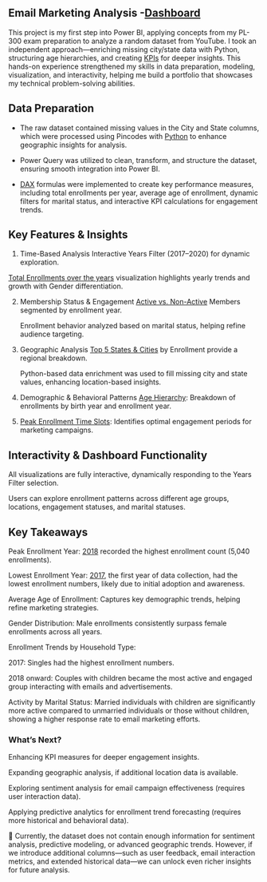## Email Marketing Analysis -[Dashboard](https://github.com/Nagalakshmi-Pulivarthi/Power-BI/blob/main/Email%20Marketing%20Analysis/Vizs/Email%20Marketing_Viz.pdf)

This project is my first step into Power BI, applying concepts from my PL-300 exam preparation to analyze a random dataset from YouTube. I took an independent approach—enriching missing city/state data with Python, structuring age hierarchies, and creating [KPIs](https://github.com/Nagalakshmi-Pulivarthi/Power-BI/blob/main/Email%20Marketing%20Analysis/Vizs/KPIs.PNG) for deeper insights. This hands-on experience strengthened my skills in data preparation, modeling, visualization, and interactivity, helping me build a portfolio that showcases my technical problem-solving abilities.

## Data Preparation
* The raw dataset contained missing values in the City and State columns, which were processed using Pincodes with [Python](https://github.com/Nagalakshmi-Pulivarthi/Power-BI/blob/main/Email%20Marketing%20Analysis/scripts/City_generator.ipynb) to enhance geographic insights for analysis.

* Power Query was utilized to clean, transform, and structure the dataset, ensuring smooth integration into Power BI.

* [DAX](https://github.com/Nagalakshmi-Pulivarthi/Power-BI/blob/main/Email%20Marketing%20Analysis/scripts/Power_Query/doc.txt) formulas were implemented to create key performance measures, including total enrollments per year, average age of enrollment, dynamic filters for marital status, and interactive KPI calculations for engagement trends.

## Key Features & Insights
1. Time-Based Analysis
  Interactive Years Filter (2017–2020) for dynamic exploration.

  [Total Enrollments over the years](https://github.com/Nagalakshmi-Pulivarthi/Power-BI/blob/main/Email%20Marketing%20Analysis/Vizs/EnroolmentsOver%20the%20years.PNG) visualization highlights yearly trends and growth with Gender differentiation.

2. Membership Status & Engagement
[Active vs. Non-Active](https://github.com/Nagalakshmi-Pulivarthi/Power-BI/blob/main/Email%20Marketing%20Analysis/Vizs/Marital.PNG) Members segmented by enrollment year.

    Enrollment behavior analyzed based on marital status, helping refine audience targeting.

3. Geographic Analysis
[Top 5 States & Cities](https://github.com/Nagalakshmi-Pulivarthi/Power-BI/blob/main/Email%20Marketing%20Analysis/Vizs/top%20statesand%20cities.PNG) by Enrollment provide a regional breakdown.

     Python-based data enrichment was used to fill missing city and state values, enhancing location-based insights.

4. Demographic & Behavioral Patterns
[Age Hierarchy](https://github.com/Nagalakshmi-Pulivarthi/Power-BI/blob/main/Email%20Marketing%20Analysis/Vizs/Age.PNG): Breakdown of enrollments by birth year and enrollment year.

5. [Peak Enrollment Time Slots](https://github.com/Nagalakshmi-Pulivarthi/Power-BI/blob/main/Email%20Marketing%20Analysis/Vizs/peaktime.PNG): Identifies optimal engagement periods for marketing campaigns.

## Interactivity & Dashboard Functionality
All visualizations are fully interactive, dynamically responding to the Years Filter selection.

Users can explore enrollment patterns across different age groups, locations, engagement statuses, and marital statuses.

## Key Takeaways
Peak Enrollment Year: [2018](https://github.com/Nagalakshmi-Pulivarthi/Power-BI/blob/main/Email%20Marketing%20Analysis/Vizs/2018.PNG) recorded the highest enrollment count (5,040 enrollments).

Lowest Enrollment Year: [2017](https://github.com/Nagalakshmi-Pulivarthi/Power-BI/blob/main/Email%20Marketing%20Analysis/Vizs/2017.PNG), the first year of data collection, had the lowest enrollment numbers, likely due to initial adoption and awareness.

Average Age of Enrollment: Captures key demographic trends, helping refine marketing strategies.

Gender Distribution: Male enrollments consistently surpass female enrollments across all years.

Enrollment Trends by Household Type:

2017: Singles had the highest enrollment numbers.

2018 onward: Couples with children became the most active and engaged group interacting with emails and advertisements.

Activity by Marital Status: Married individuals with children are significantly more active compared to unmarried individuals or those without children, showing a higher response rate to email marketing efforts.

### What’s Next?
Enhancing KPI measures for deeper engagement insights.

Expanding geographic analysis, if additional location data is available.

Exploring sentiment analysis for email campaign effectiveness (requires user interaction data).

Applying predictive analytics for enrollment trend forecasting (requires more historical and behavioral data).

📌 Currently, the dataset does not contain enough information for sentiment analysis, predictive modeling, or advanced geographic trends. However, if we introduce additional columns—such as user feedback, email interaction metrics, and extended historical data—we can unlock even richer insights for future analysis.

